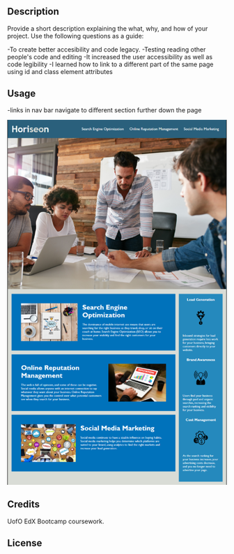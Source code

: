 # <Week-1-Challenge>

## Description

Provide a short description explaining the what, why, and how of your project. Use the following questions as a guide:

-To create better accesibility and code legacy.
-Testing reading other people's code and editing
-It increased the user accessibility as well as code legibility
-I learned how to link to a different part of the same page using id and class element attributes

## Usage

-links in nav bar navigate to different section further down the page

![Screenshot of deployed website](assets/images/Screenshot_20230124_094211.png)

## Credits

UofO EdX Bootcamp coursework.

## License
